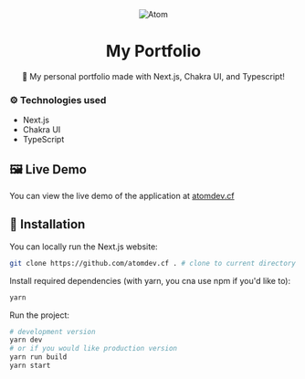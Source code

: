 
<div align="center">
  <img alt="Atom" src="https://user-images.githubusercontent.com/99760654/167720926-113dc5c0-111d-411e-9648-581f04af38d6.png"></img>
  <br />
  <h1>My Portfolio</h1>
  <p>💪 My personal portfolio made with Next.js, Chakra UI, and Typescript!</p>
</div>

### ⚙️ Technologies used
- Next.js
- Chakra UI
- TypeScript

## 🖼️ Live Demo
You can view the live demo of the application at [atomdev.cf](https://atomdev.cf)

## 💉 Installation
You can locally run the Next.js website:
```bash
git clone https://github.com/atomdev.cf . # clone to current directory
```
Install required dependencies (with yarn, you cna use npm if you'd like to):
```bash
yarn
```
Run the project:
```bash
# development version
yarn dev
# or if you would like production version
yarn run build
yarn start
```
